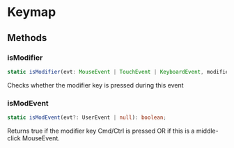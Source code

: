 # Keymap



## Methods

### isModifier

```ts
static isModifier(evt: MouseEvent | TouchEvent | KeyboardEvent, modifier: Modifier): boolean;
```

Checks whether the modifier key is pressed during this event

### isModEvent

```ts
static isModEvent(evt?: UserEvent | null): boolean;
```

Returns true if the modifier key Cmd/Ctrl is pressed OR if this is a middle-click MouseEvent.


